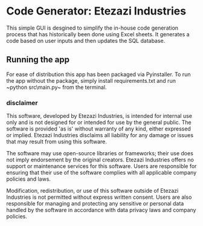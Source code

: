 # Code Generator: Etezazi Industries

This simple GUI is desgined to simplify the in-house code generation process that has historically been done using Excel sheets. It generates a code based on user inputs and then updates the SQL database.

## Running the app

For ease of distribution this app has been packaged via Pyinstaller. To run the app without the package, simply install requirements.txt and run ~python src\main.py~ from the terminal.

### disclaimer

This software, developed by Etezazi Industries, is intended for internal use only and is not designed for or intended for use by the general public. The software is provided 'as is' without warranty of any kind, either expressed or implied. Etezazi Industries disclaims all liability for any damage or issues that may result from using this software.

The software may use open-source libraries or frameworks; their use does not imply endorsement by the original creators. Etezazi Industries offers no support or maintenance services for this software. Users are responsible for ensuring that their use of the software complies with all applicable company policies and laws.

Modification, redistribution, or use of this software outside of Etezazi Industries is not permitted without express written consent. Users are also responsible for managing and protecting any sensitive or personal data handled by the software in accordance with data privacy laws and company policies.
